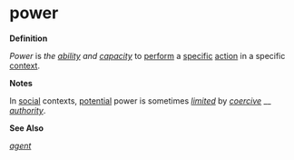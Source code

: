 # power

**Definition**

_Power_ is _the_ [_ability_](https://github.com/gcassel/Modular-Organization-Terminology/blob/master/terms/ability.md) _and_ [_capacity_](https://github.com/gcassel/Modular-Organization-Terminology/blob/master/terms/capacity.md) to [perform](https://github.com/gcassel/Modular-Organization-Terminology/blob/master/terms/perform.md) a [specific](https://github.com/gcassel/Modular-Organization-Terminology/blob/master/terms/specific.md) [action](https://github.com/gcassel/Modular-Organization-Terminology/blob/master/terms/act.md) in a specific [context](https://github.com/gcassel/Modular-Organization-Terminology/blob/master/terms/context.md).

**Notes**

In [social](https://github.com/gcassel/Modular-Organization-Terminology/blob/master/terms/social.md) contexts, [potential](https://github.com/gcassel/Modular-Organization-Terminology/blob/master/terms/potential.md) power is sometimes [_limited_](https://github.com/gcassel/Modular-Organization-Terminology/blob/master/terms/limit.md) by [_coercive_](https://github.com/gcassel/Modular-Organization-Terminology/blob/master/terms/coercive.md) __ [_authority_](https://github.com/gcassel/Modular-Organization-Terminology/blob/master/terms/authority.md).

**See Also**

[_agent_](https://github.com/gcassel/Modular-Organization-Terminology/blob/master/terms/agent.md)
